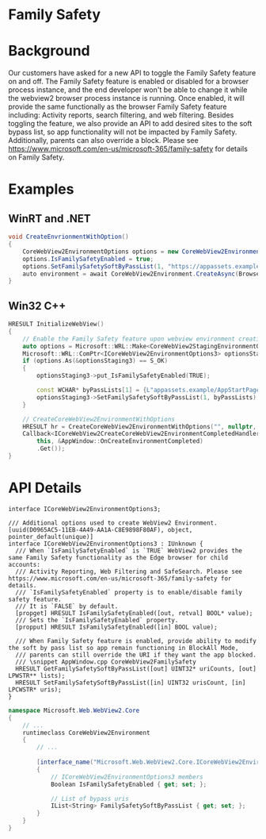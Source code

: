 Family Safety
===

# Background
Our customers have asked for a new API to toggle the Family Safety feature on and off. The Family Safety feature is enabled or disabled for a browser process instance, and the end developer won't be able to change it while the webview2 browser process instance is running. Once enabled, it will provide the same functionally as the browser Family Safety feature including: Activity reports, search filtering, and web filtering. Besides toggling the feature, we also provide an API to add desired sites to the soft bypass list, so app functionality will not be impacted by Family Safety. Additionally, parents can also override a block.
Please see https://www.microsoft.com/en-us/microsoft-365/family-safety for details on Family Safety. 

# Examples
## WinRT and .NET   
```c#
void CreateEnvrionmentWithOption()
{
    CoreWebView2EnvironmentOptions options = new CoreWebView2EnvironmentOptions();
    options.IsFamilySafetyEnabled = true;
    options.SetFamilySafetySoftByPassList(1, "https://appassets.example/AppStartPage.html");
    auto environment = await CoreWebView2Environment.CreateAsync(BrowserExecutableFolder, UserDataFolder, options);
}
```
## Win32 C++
```cpp
HRESULT InitializeWebView()
{
    // Enable the Family Safety feature upon webview environment creation complete
    auto options = Microsoft::WRL::Make<CoreWebView2StagingEnvironmentOptions>();
    Microsoft::WRL::ComPtr<ICoreWebView2EnvironmentOptions3> optionsStaging3;
    if (options.As(&optionsStaging3) == S_OK)
    {
        optionsStaging3->put_IsFamilySafetyEnabled(TRUE);

        const WCHAR* byPassLists[1] = {L"appassets.example/AppStartPage.html"};
        optionsStaging3->SetFamilySafetySoftByPassList(1, byPassLists);
    }

    // CreateCoreWebView2EnvironmentWithOptions
    HRESULT hr = CreateCoreWebView2EnvironmentWithOptions("", nullptr, options.Get(),
    Callback<ICoreWebView2CreateCoreWebView2EnvironmentCompletedHandler>(
        this, &AppWindow::OnCreateEnvironmentCompleted)
        .Get());
}
```

# API Details    
```
interface ICoreWebView2EnvironmentOptions3;

/// Additional options used to create WebView2 Environment.
[uuid(D0965AC5-11EB-4A49-AA1A-C8E9898F80AF), object, pointer_default(unique)]
interface ICoreWebView2EnvironmentOptions3 : IUnknown {
  /// When `IsFamilySafetyEnabled` is `TRUE` WebView2 provides the same Family Safety functionality as the Edge browser for child accounts:
  /// Activity Reporting, Web Filtering and SafeSearch. Please see https://www.microsoft.com/en-us/microsoft-365/family-safety for details.
  /// `IsFamilySafetyEnabled` property is to enable/disable family safety feature.
  /// It is `FALSE` by default.
  [propget] HRESULT IsFamilySafetyEnabled([out, retval] BOOL* value);
  /// Sets the `IsFamilySafetyEnabled` property.
  [propput] HRESULT IsFamilySafetyEnabled([in] BOOL value);

  /// When Family Safety feature is enabled, provide ability to modify the soft by pass list so app remain functioning in BlockAll Mode,
  /// parents can still override the URI if they want the app blocked.
  /// \snippet AppWindow.cpp CoreWebView2FamilySafety
  HRESULT GetFamilySafetySoftByPassList([out] UINT32* uriCounts, [out] LPWSTR** lists);
  HRESULT SetFamilySafetySoftByPassList([in] UINT32 urisCount, [in] LPCWSTR* uris);
}
```

```c# (but really MIDL3)
namespace Microsoft.Web.WebView2.Core
{
    // ...
    runtimeclass CoreWebView2Environment
    {
        // ...
        
        [interface_name("Microsoft.Web.WebView2.Core.ICoreWebView2EnvironmentOptions3")]
        {
            // ICoreWebView2EnvironmentOptions3 members
            Boolean IsFamilySafetyEnabled { get; set; };

            // List of bypass uris
            IList<String> FamilySafetySoftByPassList { get; set; };
        }
    }
}
```

